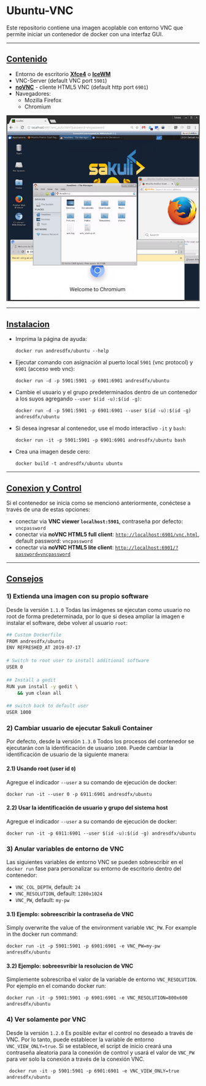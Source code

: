 # Ubuntu-VNC

Este repositorio contiene una imagen acoplable con entorno VNC que permite iniciar un contenedor de docker con una interfaz GUI.

---
<u><h2> Contenido</u></h2>
* Entorno de escritorio [**Xfce4**](http://www.xfce.org) o [**IceWM**](http://www.icewm.org/)
* VNC-Server (default VNC port `5901`)
* [**noVNC**](https://github.com/novnc/noVNC) - cliente HTML5 VNC  (default http port `6901`)
* Navegadores:
  * Mozilla Firefox
  * Chromium
  
![Docker VNC Desktop access via HTML page](.pics/vnc_container_view.png)

---
<u><h2>Instalacion</u></h2>

- Imprima la página de ayuda:

      docker run andresdfx/ubuntu --help

- Ejecutar comando con asignación al puerto local `5901` (vnc protocol) y `6901` (acceso web vnc):

      docker run -d -p 5901:5901 -p 6901:6901 andresdfx/ubuntu
  
- Cambie el usuario y el grupo predeterminados dentro de un contenedor a los suyos agregando `--user $(id -u):$(id -g)`:

      docker run -d -p 5901:5901 -p 6901:6901 --user $(id -u):$(id -g) andresdfx/ubuntu

- Si desea ingresar al contenedor, use el modo interactivo `-it` y `bash`:
      
      docker run -it -p 5901:5901 -p 6901:6901 andresdfx/ubuntu bash

- Crea una imagen desde cero:

      docker build -t andresdfx/ubuntu ubuntu
---

<u><h2>Conexion y Control</u></h2>

Si el contenedor se inicia como se mencionó anteriormente, conéctese a través de una de estas opciones:

* conectar via __VNC viewer `localhost:5901`__, contraseña por defecto: `vncpassword`
* conectar via __noVNC HTML5 full client__: [`http://localhost:6901/vnc.html`](http://localhost:6901/vnc.html), default password: `vncpassword` 
* conectar via __noVNC HTML5 lite client__: [`http://localhost:6901/?password=vncpassword`](http://localhost:6901/?password=vncpassword) 

---
<u><h2>Consejos</u></h2>

### 1) Extienda una imagen con su propio software
Desde la versión `1.1.0` Todas las imágenes se ejecutan como usuario no root de forma predeterminada, por lo que si desea ampliar la imagen e instalar el software, debe volver al usuario `root`:

```bash
## Custom Dockerfile
FROM andresdfx/ubuntu
ENV REFRESHED_AT 2019-07-17

# Switch to root user to install additional software
USER 0

## Install a gedit
RUN yum install -y gedit \
    && yum clean all

## switch back to default user
USER 1000
```

### 2) Cambiar usuario de ejecutar Sakuli Container

Por defecto, desde la versión `1.3.0` Todos los procesos del contenedor se ejecutarán con la identificación de usuario `1000`. Puede cambiar la identificación de usuario de la siguiente manera:

#### 2.1) Usando root (user id `0`)
Agregue el indicador `--user` a su comando de ejecución de docker:

    docker run -it --user 0 -p 6911:6901 andresdfx/ubuntu

#### 2.2) Usar la identificación de usuario y grupo del sistema host
Agregue el indicador `--user` a su comando de ejecución de docker:

    docker run -it -p 6911:6901 --user $(id -u):$(id -g) andresdfx/ubuntu

### 3) Anular variables de entorno de VNC
Las siguientes variables de entorno VNC se pueden sobrescribir en el `docker run` fase para personalizar su entorno de escritorio dentro del contenedor:
* `VNC_COL_DEPTH`, default: `24`
* `VNC_RESOLUTION`, default: `1280x1024`
* `VNC_PW`, default: `my-pw`

#### 3.1) Ejemplo: sobreescribir la contraseña de VNC
Simply overwrite the value of the environment variable `VNC_PW`. For example in
the docker run command:

    docker run -it -p 5901:5901 -p 6901:6901 -e VNC_PW=my-pw andresdfx/ubuntu

#### 3.2) Ejemplo: sobreesvribir la resolucion de VNC

Simplemente sobrescriba el valor de la variable de entorno `VNC_RESOLUTION`. Por ejemplo en el comando docker run:

    docker run -it -p 5901:5901 -p 6901:6901 -e VNC_RESOLUTION=800x600 andresdfx/ubuntu

### 4) Ver solamente por VNC

Desde la versión `1.2.0` Es posible evitar el control no deseado a través de VNC. Por lo tanto, puede establecer la variable de entorno `VNC_VIEW_ONLY=true`. 
Si se establece, el script de inicio creará una contraseña aleatoria para la conexión de control y usará el valor de `VNC_PW` para ver solo la conexión a través de la conexión VNC.

     docker run -it -p 5901:5901 -p 6901:6901 -e VNC_VIEW_ONLY=true andresdfx/ubuntu

